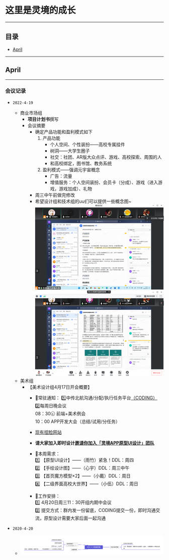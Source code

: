 # 这里是灵境的成长
---
## 目录
- [April](#april)

---
## April
---
### 会议记录
- `2022-4-19 `
  - 商业市场组
    - **项目计划书**撰写
    - 会议摘要
      - 确定产品功能和盈利模式如下
         1. 产品功能
             - 个人空间、个性装扮——高校专属挂件
             - 树洞——大学生圈子
             - 社交：社团、AR版大众点评、游戏、高校探索、周围的人
             - 和高校绑定，图书馆、教务系统
         2. 盈利模式——强调元宇宙概念
             - 广告：流量
             - 增值服务：个人空间装扮、会员卡（分成）、游戏（进入游戏，游戏加成）、礼物
      - 周三中午前做完修改
      - 希望设计组和技术组的uu们可以提供一些概念图~
      ![](img/屏幕截图%202022-04-18%20203601.png)
      ![](img/屏幕截图%202022-04-18%20204011.png) 
        <br>
   - 美术组
      - 【美术设计组4月17日开会概要】
        - 📗常驻通知：
        1️⃣中传北航沟通/分配/执行任务平台[（CODING）]( https://buaacucmeta.coding.net/p/clientuidesign)<br>
        2️⃣每周日晚会议<br>
        08：30🕣 前端+美术例会<br>
        10：00 APP开发大会（总结/试用/分任务）<br>
        - [现有捏脸网站](https://readyplayer.me)
        - **请大家加入即时设计[邀请你加入「灵境APP原型UI设计」团队](https://js.design/ti?c=LhyUT08A8501D1/)**

        - 📕本周需求：<br>
          1️⃣ 【原型UI设计】——（雨竹）紧急！DDL：周四<br>
          2️⃣ 【手绘设计图】——（心宇）DDL：周三中午<br>
          3️⃣ 【首页魔方模型×2】——（小戴）DDL：周日<br>
          4️⃣ 【二级界面高校大世界】——（小伍）DDL：周日<br>

        - 📙工作安排：<br>
          1️⃣ 4月20日周三11：30开组内期中会议<br>
          2️⃣ 提交方式：群内发一份留底，CODING提交一份，即时沟通交流，原型设计需要大家后面一起沟通<br>

- `2020-4-20`
  - ![agenda](img/2022-4-20_RM_agenda.png)
